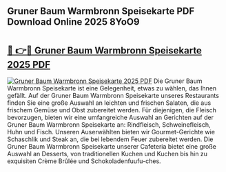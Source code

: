 ## Gruner Baum Warmbronn Speisekarte PDF Download Online 2025 8YoO9

# <h2><a href="http://gc7oy3.nevu.top/?p=Gruner+Baum+Warmbronn+Speisekarte">🔗 👉🔴 Gruner Baum Warmbronn Speisekarte 2025 PDF</a></h2>

[![Gruner Baum Warmbronn Speisekarte 2025 PDF](https://i.imgur.com/dBaPXMq.png)](http://gc7oy3.nevu.top/?p=Gruner+Baum+Warmbronn+Speisekarte)
Die Gruner Baum Warmbronn Speisekarte ist eine Gelegenheit, etwas zu wählen, das Ihnen gefällt. Auf der Gruner Baum Warmbronn Speisekarte unseres Restaurants finden Sie eine große Auswahl an leichten und frischen Salaten, die aus frischem Gemüse und Obst zubereitet werden. Für diejenigen, die Fleisch bevorzugen, bieten wir eine umfangreiche Auswahl an Gerichten auf der Gruner Baum Warmbronn Speisekarte an: Rindfleisch, Schweinefleisch, Huhn und Fisch. Unseren Auserwählten bieten wir Gourmet-Gerichte wie Schaschlik und Steak an, die bei lebendem Feuer zubereitet werden. Die Gruner Baum Warmbronn Speisekarte unserer Cafeteria bietet eine große Auswahl an Desserts, von traditionellen Kuchen und Kuchen bis hin zu exquisiten Crème Brûlée und Schokoladenfuufu-ches.
